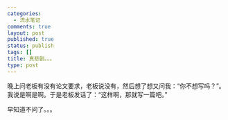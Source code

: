 ```yaml
--- 
categories: 
  - 流水笔记
comments: true
layout: post
published: true
status: publish
tags: []
title: 真悲剧。。。
type: post
---
```

晚上问老板有没有论文要求，老板说没有，然后想了想又问我：“你不想写吗？”。我说是啊是啊。于是老板发话了：“这样啊，那就写一篇吧。”

早知道不问了。。。
